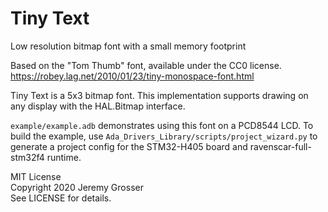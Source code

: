 # Tiny Text
Low resolution bitmap font with a small memory footprint

Based on the "Tom Thumb" font, available under the CC0 license.  
https://robey.lag.net/2010/01/23/tiny-monospace-font.html

Tiny Text is a 5x3 bitmap font. This implementation supports drawing on any display with the HAL.Bitmap interface.

`example/example.adb` demonstrates using this font on a PCD8544 LCD. To build the example, use `Ada_Drivers_Library/scripts/project_wizard.py` to generate a project config for the STM32-H405 board and ravenscar-full-stm32f4 runtime.

MIT License  
Copyright 2020 Jeremy Grosser  
See LICENSE for details.  
